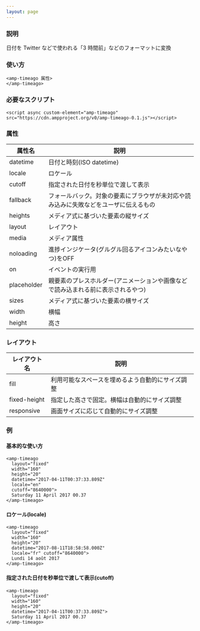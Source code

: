 ```yaml
---
layout: page
---
```


### 説明

日付を Twitter などで使われる「3 時間前」などのフォーマットに変換

### 使い方

    <amp-timeago 属性>
    </amp-timeago>

### 必要なスクリプト

    <script async custom-element="amp-timeago" src="https://cdn.ampproject.org/v0/amp-timeago-0.1.js"></script>

### 属性

| 属性名      | 説明                                                   |
|-------------|--------------------------------------------------------|
| datetime    | 日付と時刻(ISO datetime)                                |
| locale      | ロケール                                                   |
| cutoff      | 指定された日付を秒単位で渡して表示                            |
| fallback    | フォールバック。対象の要素にブラウザが未対応や読み込みに失敗などをユーザに伝えるもの |
| heights     | メディア式に基づいた要素の縦サイズ                                 |
| layout      | レイアウト                                                  |
| media       | メディア属性                                               |
| noloading   | 進捗インジケータ(グルグル回るアイコンみたいなやつ)をOFF                      |
| on          | イベントの実行用                                            |
| placeholder | 親要素のプレスホルダー(アニメーションや画像などで読み込まれる前に表示されるやつ)    |
| sizes       | メディア式に基づいた要素の横サイズ                                 |
| width       | 横幅                                                   |
| height      | 高さ                                                    |

### レイアウト

| レイアウト名      | 説明                               |
|--------------|----------------------------------|
| fill         | 利用可能なスペースを埋めるよう自動的にサイズ調整 |
| fixed-height | 指定した高さで固定。横幅は自動的にサイズ調整 |
| responsive   | 画面サイズに応じて自動的にサイズ調整         |

### 例

#### 基本的な使い方

    <amp-timeago
      layout="fixed"
      width="160"
      height="20"
      datetime="2017-04-11T00:37:33.809Z"
      locale="en"
      cutoff="8640000">
      Saturday 11 April 2017 00.37
    </amp-timeago>

#### ロケール(locale)

    <amp-timeago
      layout="fixed"
      width="160"
      height="20"
      datetime="2017-08-11T18:58:58.000Z"
      locale="fr" cutoff="8640000">
      Lundi 14 août 2017
    </amp-timeago>

#### 指定された日付を秒単位で渡して表示(cutoff)

    <amp-timeago
      layout="fixed"
      width="160"
      height="20"
      datetime="2017-04-11T00:37:33.809Z">
      Saturday 11 April 2017 00.37
    </amp-timeago>
